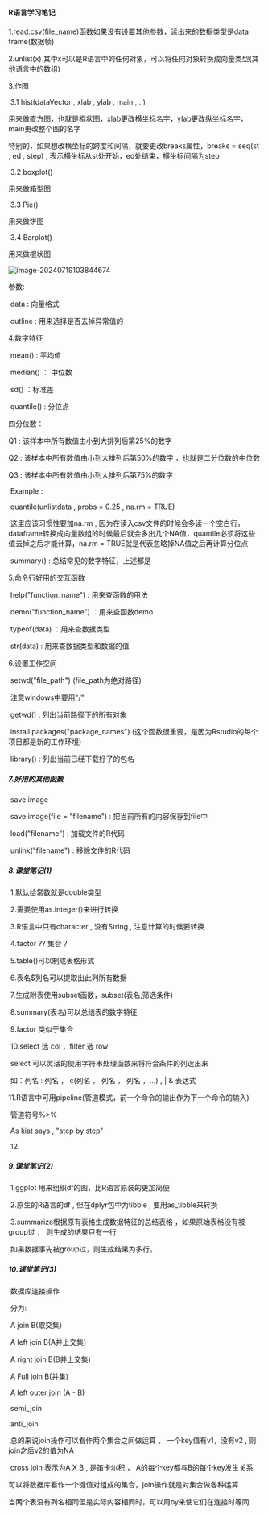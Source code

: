 #### R语言学习笔记

1.read.csv(file_name)函数如果没有设置其他参数，读出来的数据类型是data frame(数据帧)

2.unlist(x) 其中x可以是R语言中的任何对象，可以将任何对象转换成向量类型(其他语言中的数组)

3.作图

​	3.1 hist(dataVector , xlab , ylab , main , ..)

用来做直方图，也就是棍状图，xlab更改横坐标名字，ylab更改纵坐标名字，main更改整个图的名字

特别的，如果想改横坐标的跨度和间隔，就要更改breaks属性，breaks = seq(st , ed , step) , 表示横坐标从st处开始，ed处结束，横坐标间隔为step

​	3.2 boxplot()

用来做箱型图

​	3.3 Pie()

用来做饼图

​	3.4 Barplot()

用来做棍状图

![image-20240719103844674](C:\Users\ROG\AppData\Roaming\Typora\typora-user-images\image-20240719103844674.png)

参数:

​	data : 向量格式

​	outline : 用来选择是否去掉异常值的

4.数字特征

​	mean() : 平均值

​	median() ： 中位数

​	sd() ：标准差

​	quantile() : 分位点

四分位数：

Q1 : 该样本中所有数值由小到大排列后第25%的数字

Q2 : 该样本中所有数值由小到大排列后第50%的数字 ，也就是二分位数的中位数

Q3 : 该样本中所有数值由小到大排列后第75%的数字

​	Example : 

​	quantile(unlistdata , probs = 0.25 , na.rm = TRUE)

​	这里应该习惯性要加na.rm , 因为在读入csv文件的时候会多读一个空白行，dataframe转换成向量数组的时候最后就会多出几个NA值，quantile必须将这些值去掉之后才能计算，na.rm = TRUE就是代表忽略掉NA值之后再计算分位点

​	summary() : 总结常见的数字特征，上述都是

5.命令行好用的交互函数

​	help("function_name") : 用来查函数的用法

​	demo("function_name") ：用来查函数demo

​	typeof(data) ：用来查数据类型

​	str(data) : 用来查数据类型和数据的值

6.设置工作空间

​	setwd("file_path") (file_path为绝对路径)

​		注意windows中要用"/"	

​	getwd() : 列出当前路径下的所有对象

​	install.packages("package_names") (这个函数很重要，是因为Rstudio的每个项目都是新的工作环境)

​	library() : 列出当前已经下载好了的包名

##### 7.好用的其他函数

​	save.image

​	save.image(file = "filename") : 把当前所有的内容保存到file中

​	load("filename") : 加载文件的R代码

​	unlink("filename") : 移除文件的R代码

##### 8.课堂笔记(1)

​	1.默认给常数就是double类型

​	2.需要使用as.integer()来进行转换

​	3.R语言中只有character , 没有String , 注意计算的时候要转换

​	4.factor ?? 集合？

​	5.table()可以制成表格形式

​	6.表名$列名可以提取出此列所有数据

​	7.生成附表使用subset函数，subset(表名,筛选条件)

​	8.summary(表名)可以总结表的数字特征

​	9.factor 类似于集合

​	10.select 选 col ，filter 选 row

​		select 可以灵活的使用字符串处理函数来将符合条件的列选出来

​		如：列名 : 列名 ， c(列名 ， 列名 ， 列名 ，...)  , | & 表达式

​	11.R语言中可用pipeline(管道模式，前一个命令的输出作为下一个命令的输入)

​	管道符号%>%

​	As kiat says , "step by step"

​	12.

##### 9.课堂笔记(2)

​	1.ggplot 用来组织df的图，比R语言原装的更加简便

​	2.原生的R语言的df , 但在dplyr包中为tibble , 要用as_tibble来转换

​	3.summarize根据原有表格生成数据特征的总结表格 ，如果原始表格没有被group过 ， 则生成的结果只有一行

​	如果数据事先被group过，则生成结果为多行。

##### 10.课堂笔记(3)

​	数据库连接操作

​	分为:

​	A join B(取交集)

​	A left join B(A并上交集)

​	A right join B(B并上交集)

​	A Full join B(并集)

​	A left outer join (A - B)

​	semi_join

​	anti_join

​	总的来说join操作可以看作两个集合之间做运算 ， 一个key值有v1，没有v2 , 则join之后v2的值为NA

​	cross join 表示为A X B , 是笛卡尔积 ， A的每个key都与B的每个key发生关系

​	可以将数据库看作一个键值对组成的集合，join操作就是对集合做各种运算

​	当两个表没有列名相同但是实际内容相同时，可以用by来使它们在连接时等同

​	
